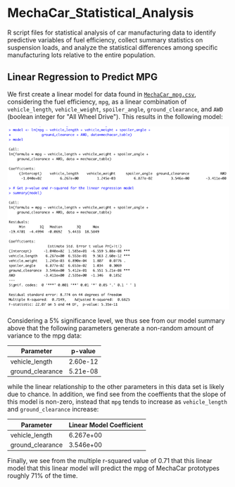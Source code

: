 # MechaCar_Statistical_Analysis
R script files for statistical analysis of car manufacturing data to identify
predictive variables of fuel efficiency, collect summary statistics on
suspension loads, and analyze the statistical differences among specific
manufacturing lots relative to the entire population.

## Linear Regression to Predict MPG
We first create a linear model for data found in
[`MechaCar_mpg.csv`](Resources/MechaCar_mpg.csv), considering the fuel
efficiency, `mpg`, as a linear combination of `vehicle_length`,
`vehicle_weight`, `spoiler_angle`, `ground_clearance`, and `AWD` (boolean
integer for "All Wheel Drive"). This results in the following model:

![MPG Model](Images/mpg_model.png)

Considering a 5% significance level, we thus see from our model summary above
that the following parameters generate a non-random amount of variance to the
mpg data:

| Parameter        | p-value     |
| -----------      | ----------- |
| vehicle_length   | 2.60e-12    |
| ground_clearance | 5.21e-08    |

while the linear relationship to the other parameters in this data set is
likely due to chance. In addition, we find see from the coeffients that
the slope of this model is non-zero, instead that `mpg` tends to
increase as `vehicle_length` and `ground_clearance` increase:

| Parameter        | Linear Model Coefficient |
| -----------      | -----------              |
| vehicle_length   | 6.267e+00    |
| ground_clearance | 3.546e+00    |

Finally, we see from the multiple r-squared value of 0.71 that this linear
model that this linear model will predict the mpg of MechaCar prototypes
roughly 71% of the time.